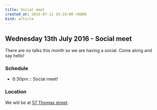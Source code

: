 ```yaml
---
title: Social meet
created_at: 2016-07-12 14:19:00 +0000
kind: article
---
```


## Wednesday 13th July 2016 - Social meet

There are no talks this month so we are having a social. Come along and say hello!

### Schedule

* 6:30pm :: Social meet!

### Location

We will be at [57 Thomas street](https://www.google.co.uk/maps/place/57+Thomas+St,+Manchester+M4/@53.4838434,-2.2363883,17z/data=!3m1!4b1!4m2!3m1!1s0x487bb1b8c5672abb:0x55bc9c296faa7e0f).
